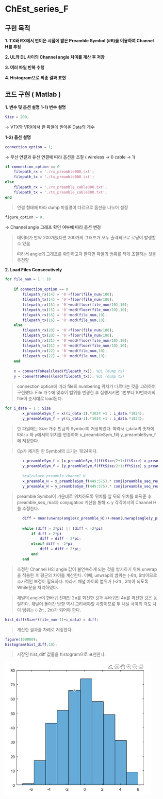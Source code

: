# ChEst_series_F

## 구현 목적

**1. TX와 RX에서 연이은 시점에 받은 Preamble Symbol (#6)을 이용하여 Channel H를 추정**

**2. UL와 DL 사이의 Channel angle 차이를 계산 후 저장**

**3. 여러 파일 반복 수행**

**4. Histogram으로 최종 결과 표현**

## 코드 구현 ( Matlab )

**1. 변수 및 옵션 설명**
**1-1) 변수 설명**
``` matlab
Size = 200;
```
→  VTX와 VRX에서 한 파일에 받아온 Data의 개수

**1-2) 옵션 설명**
```matlab
connection_option = 1;
```
→  무선 연결과 유선 연결에 따라 옵션을 조절 ( wireless -> 0 cable -> 1)
```matlab
if connection_option == 0
    filepath_rx = './rx_preamble000.txt';
    filepath_tx = './tx_preamble000.txt';
else
    filepath_rx = './rx_preamble_cable000.txt';
    filepath_tx = './tx_preamble_cable000.txt';
end
```
> 연결 형태에 따라  dump 파일명이 다르므로 옵션을 나누어 설정

```c
figure_option = 0;
```
→  Channel angle 그래프 확인 여부에 따라 옵션 변경 

> 데이터가 만약 200개였다면 200개의 그래프가 모두 출력되므로  로딩이 발생할 수 있음 
>
>따라서 angle의 그래프를 확인하고자 한다면 파일의 범위를 작게 조절하는 것을 추천함

**2. Load Files Consecutively**
```matlab
for file_num = 1 : 10
    
	if connection_option == 0
        filepath_rx(14) = '0'+floor(file_num/100);
        filepath_tx(14) = '0'+floor(file_num/100);
        filepath_rx(15) = '0'+mod(floor(file_num/10),10);
        filepath_tx(15) = '0'+mod(floor(file_num/10),10);
        filepath_rx(16) = '0'+mod(file_num,10);
        filepath_tx(16) = '0'+mod(file_num,10);
    else
        filepath_rx(20) = '0'+floor(file_num/100);
        filepath_tx(20) = '0'+floor(file_num/100);
        filepath_rx(21) = '0'+mod(floor(file_num/10),10);
        filepath_tx(21) = '0'+mod(floor(file_num/10),10);
        filepath_rx(22) = '0'+mod(file_num,10);
        filepath_tx(22) = '0'+mod(file_num,10);    
    end

	x = convertToReal(load(filepath_rx)); %DL (dump rx)
    y = convertToReal(load(filepath_tx)); %UL (dump tx)
```

> connection option에 따라 file의 numbering 위치가 다르다는 것을 고려하여 구현했다. 
> File 개수에 맞추어 범위를 변경한 후 실행시키면 1번부터 10번까지의 file이 순서대로 load된다.
```matlab
for i_data = 1 : Size
        x_preambleSym_f = x((i_data-1).*1024 +1 : i_data.*1024);
        y_preambleSym_f = y((i_data-1).*1024 +1 : i_data.*1024);
```
> 한 파일에는 Size 개수 만큼의 Symbol이 저장되었다. 따라서 i_data의 숫자에 따라 x 와 y에서의 위치를 변경하며 x_preambleSym_f와 y_preambleSym_f에 저장한다.  

> Cp가 제거된 한 Symbol의 크기는 1024이다. 

```matlab
        x_preambleSym_f = [x_preambleSym_f(fftSize/2+1:fftSize) x_preambleSym_f(1:fftSize/2)]; 
        y_preambleSym_f = [y_preambleSym_f(fftSize/2+1:fftSize) y_preambleSym_f(1:fftSize/2)]; 

        %calculate preamble channel H 
        x_preamble_H = x_preambleSym_f(449:575).* conj(preamble_seq_real(1:127));
        y_preamble_H = y_preambleSym_f(449:575).* conj(preamble_seq_real(1:127));
```
> preamble Symbol이 가운데로 위치하도록 위치를 앞 뒤의 위치를 바꿔준 후 preamble_seq_real과 conjugation 계산을 통해 x. y 각각에서의 Channel H를 추정한다. 
```matlab
        diff = mean(unwrap(angle(x_preamble_H)))-mean(unwrap(angle(y_preamble_H)));
        
        while (diff > 2*pi) || (diff < -2*pi) 
            if diff > 2*pi
                diff = diff - 2*pi;
            elseif diff < -2*pi
                diff = diff + 2*pi;
            end
        end
```
> 추정한 Channel H의 angle 값이 불연속하게 되는 것을 방지하기 위해 unwrap을 적용한 후 평균의 차이를 계산한다. 이때, unwrap의 범위는 (-6π, 6π)이므로 추가적인 보정이 필요하다. 
> 따라서 채널 차이의 범위가 (-2π , 2π)이 되도록 While문을 처리하였다. 

> 채널의 angle이 한바퀴 전체인 2π를 회전한 것과 두바퀴인 4π를 회전한 것은 동일하다. 
> 채널이 돌아간 방향 역시 고려해야할 사항이므로 두 채널 사이의 각도 차이 범위는  (-2π , 2π)가 되어야 한다. 

```matlab
hist_diff(Size*(file_num-1)+i_data) = diff;
```
> 계산한 결과를 차례로 저장한다. 

```matlab
figure(100000);
histogram(hist_diff,10);
```
> 저장된 hist_diff 값들을 histogram으로 표현한다.

![](https://github.com/dbwpdls22/NR_Modulation/blob/main/STLC/Figs/histogram.PNG?raw=true)

